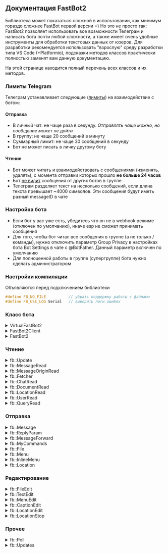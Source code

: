 ## Документация FastBot2
Библиотека может показаться сложной в использовании, как минимум гораздо сложнее FastBot первой версии =) Но это не просто так: FastBot2 позволяет использовать все возможности Телеграм и написать бота почти любой сложности, а также имеет очень удобные инструменты для обработки текстовых данных от юзеров. Для разработки рекомендуется использовать "взрослую" среду разработки типа VS Code (+Platformio), подсказки методов классов практически полностью заменят вам данную документацию.

На этой странице находится полный перечень всех классов и их методов.

### Лимиты Telegram
Телеграм устанавливает следующие ([лимиты](https://core.telegram.org/bots/faq#my-bot-is-hitting-limits-how-do-i-avoid-this)) на взаимодействие с ботом:

#### Отправка
- В личный чат: не чаще раза в секунду. *Отправлять чаще можно, но сообщение может не дойти*
- В группу: не чаще 20 сообщений в минуту
- Суммарный лимит: не чаще 30 сообщений в секунду
- Бот не может писать в личку другому боту

#### Чтение
- Бот может читать и взаимодействовать с сообщениями (изменять, удалять), с момента отправки которых прошло **не больше 24 часов**
- Бот [не видит](https://core.telegram.org/bots/faq#why-doesn-39t-my-bot-see-messages-from-other-bots) сообщения от других ботов в группе
- Телеграм разделяет текст на несколько сообщений, если длина текста превышает ~4000 символов. Эти сообщения будут иметь разный messageID в чате

### Настройка бота
- Если бот у вас уже есть, убедитесь что он не в webhook режиме (отключен по умолчанию), иначе esp не сможет принимать сообщения
- Для того, чтобы бот читал все сообщения в группе (а не только /команды), нужно отключить параметр Group Privacy в настройках бота Bot Settings в чате с @BotFather. Данный параметр включен по умолчанию
- Для полноценной работы в группе (супергруппе) бота нужно сделать администратором

### Настройки компиляции
Объявляются перед подключением библиотеки
```cpp
#define FB_NO_FILE          // убрать поддержку работы с файлами
#define FB_USE_LOG Serial   // выводить логи ошибок
```

### Класс бота
<details>
<summary>VirtualFastBot2</summary>

Виртуальный класс без связи. Остальные классы бота наследуют его!
```cpp
// ============================== SYSTEM ==============================
// разрешение и запрет типов обновлений
fb::Updates updates;

// установить токен
void setToken(const String& token);

// получить токен
const String& getToken();

// установить лимит - кол-во сообщений в одном обновлении (умолч. 3)
void setLimit(uint8_t limit = 3);

// установить режим и период опроса (умолч. Poll::Sync и 4000 мс)
void setPollMode(fb::Poll mode = fb::Poll::Sync, uint16_t period = 4000);

// получить режим опроса
fb::Poll getPollMode();

// установить таймаут ожидания ответа сервера (умолч. 3000 мс)
void setTimeout(uint16_t timeout);

// запустить (по умолчанию уже запущен)
void begin();

// остановить
void end();

// пропустить непрочитанные сообщения. Вызывать однократно https://core.telegram.org/bots/api#getupdates
void skipUpdates(int32_t offset = -1);

// пропустить следующее сообщение (сдвинуть оффсет на 1)
void skipNextMessage();

// id последнего отправленного сообщения от бота
uint32_t lastBotMessage();

// хэш последней отправленной ботом команды
size_t lastCmd();

// ============================== ATTACH ==============================

// подключить обработчик обновлений вида void cb(fb::Update& u) {}
void attachUpdate(CallbackUpdate callback);

// отключить обработчик обновлений
void detachUpdate();

// подключить обработчик результата вида void cb(gson::Entry& r) {}
// здесь нельзя отправлять сообщения с флагом wait
void attachResult(CallbackResult callback);

// отключить обработчик результата
void detachResult();

// подключить обработчик сырых json данных Telegram вида void cb(const String& r) {}
void attachRaw(CallbackRaw callback);

// отключить обработчик сырых данных
void detachRaw();

// подключить обработчик скачивания файлов вида void cb(Stream& stream, size_t length) {}
void attachFetch(CallbackFetch callback);

// отключить обработчик скачивания файлов
void detachFetch();

// ============================== TICK ==============================

// тикер, вызывать в loop
bool tick();

// система ждёт ответа с обновлениями
bool isPolling();

// отправить запрос на обновление
bool getUpdates(bool wait = false);

// запросить перезагрузку устройства
void reboot();

// можно перезагрузить устройство
bool canReboot();

// ============================== SEND ==============================

// ответить на callback. Можно указать текст и вызвать alert
bool answerCallbackQuery(Text id, Text text = Text(), bool show_alert = false, bool wait = false);

// переслать сообщение
bool forwardMessage(const fb::MessageForward& m, bool wait = false);

// отправить сообщение
bool sendMessage(const fb::Message& m, bool wait = false);

// отправить геолокацию
bool sendLocation(const fb::Location& m, bool wait = false);

// ============================== FILE ==============================

// отправить файл, тип указывается в fb::File
bool sendFile(const fb::File& m, bool wait = false);

// редактировать файл
bool editFile(const fb::FileEdit& m, bool wait = false);

// запросить файл (придёт в обработчик attachFetch)
bool getFile(Text fileID, bool wait = false);

// скачать файл
fb::Fetcher downloadFile(Text fileID);

// ============================== SET ==============================

// отправить статус "набирает сообщение" на 5 секунд
bool setTyping(Value chatID, bool wait = false);

// установить заголовок чата
bool setChatTitle(Value chatID, Text title, bool wait = false);

// установить описание чата
bool setChatDescription(Value chatID, Text description, bool wait = false);

// установить подсказки команд бота
bool setMyCommands(const fb::MyCommands& commands, bool wait = false);

// удалить подсказки команд бота
bool deleteMyCommands(bool wait = false);

// установить имя бота
bool setMyName(Text name, bool wait = false);

// установить описание бота
bool setMyDescription(Text description, bool wait = false);

// ============================== PIN ==============================

// закрепить сообщение
bool pinChatMessage(Value chatID, Value messageID, bool notify = true, bool wait = false);

// открепить сообщение
bool unpinChatMessage(Value chatID, Value messageID, bool wait = false);

// открепить все сообщения
bool unpinAllChatMessages(Value chatID, bool wait = false);

// ============================== EDIT ==============================

// редактировать текст
bool editText(const fb::TextEdit& m, bool wait = false);

// редактировать заголовок
bool editCaption(const fb::CaptionEdit& m, bool wait = false);

// редактировать меню
bool editMenu(const fb::MenuEdit& m, bool wait = false);

// редактировать геолокацию
bool editLocation(const fb::LocationEdit& m, bool wait = false);

// остановить геолокацию
bool stopLocation(const fb::LocationStop& m, bool wait = false);

// ============================== DELETE ==============================

// удалить сообщение
bool deleteMessage(Value chatID, Value messageID, bool wait = false);

// удалить сообщения
bool deleteMessages(Value chatID, uint32_t* messageIDs, uint16_t amount, bool wait = false);

// ============================== MANUAL ==============================

// начать пакет для ручной отправки в API
fb::Packet beginPacket(const __FlashStringHelper* cmd);

// отправить пакет
bool sendPacket(fb::Packet& packet, bool wait = false);

// принять файл в коллбэк
void handleFile(Stream& stream);

// парсить json ответ сервера
bool parsePacket(Text s, bool useYield = true);


// ============================== OVERRIDE ==============================
// для создания своих классов
virtual bool clientSend(fb::Packet& packet, bool wait);
virtual bool clientSendRead(fb::Packet& packet, Stream** stream);
virtual bool clientWaiting();
virtual bool clientTick();
virtual void clientStop();

uint16_t clientTimeout = 3000;
```
</details>
<details>
<summary>FastBot2Client</summary>

Универсальная версия для Arduino Client. Наследует `VirtualFastBot2`
```cpp
FastBot2Client(Client& client);

// установить таймаут ожидания ответа сервера (умолч. 2000 мс)
void setTimeout(uint16_t timeout);

// установить лимит памяти на ответ сервера (библиотека начнёт пропускать сообщения), умолч. 20000
void setMemLimit(uint16_t limit);

AsyncHTTP http;
```
</details>
<details>
<summary>FastBot2</summary>

Версия для esp8266/esp32. Наследует `FastBot2Client` и `VirtualFastBot2`
```cpp
FastBot2();
```
</details>

### Чтение
<details>
<summary>fb::Update</summary>

```cpp
// fb::Update::Type
Message
EditedMessage
ChannelPost
EditedChannelPost
BusinessConnection
BusinessMessage
EditedBusinessMessage
DeletedBusinessMessages
MessageReaction
MessageReactionCount
InlineQuery
ChosenInlineResult
CallbackQuery
ShippingQuery
PreCheckoutQuery
Poll
PollAnswer
MyChatMember
ChatMember
ChatJoinRequest
ChatBoost
RemovedChatBoost
```
```cpp
// тип апдейта
Type type();

// ================ QUERY ================

// это query
bool isQuery();

// query
QueryRead query();

// ================ MESSAGE ================

// сообщение
MessageRead message();

// это сообщение
bool isMessage();

// это пост в канале
bool isPost();

// это отредактированное сообщение или отредактированный пост
bool isEdited();
```
</details>
<details>
<summary>fb::MessageRead</summary>

```cpp
// ================ INFO ================

// текст сообщения
Text text();

// id сообщения в этом чате
Text id();

// id темы в группе
Text threadID();

// сообщение отправлено в топик форума
Text isTopic();

// дата отправки или пересылки сообщения
Text date();

// дата изменения сообщения
Text editDate();

// ================ SENDER ================

// отправитель сообщения
UserRead from();

// бот, через которого пришло это сообщение
UserRead viaBot();

// чат, которому принадлежит это сообщение
ChatRead chat();

// чат, если сообщение отправлено от имени чата
ChatRead senderChat();

// ================ REPLY ================

// сообщение является ответом на сообщение
bool isReply();

// сообщение, на которое отвечает это сообщение
MessageRead reply();

// ================ FORWARD ================

// сообщение переслано из другого чата
bool isForward();

// данные о пересланном сообщении
MessageOriginRead forward();

// ================ LOCATION ================

// сообщение содержит геолокацию
bool hasLocation();

// геолокация
LocationRead location();

// ================ DOCUMENT ================

// сообщение содержит документ
bool hasDocument();

// документ
DocumentRead document();
```
</details>
<details>
<summary>fb::MessageOriginRead</summary>

```cpp
// fb::MessageOriginRead::Type
user
hiddenUser
chat
channel
```
```cpp
// тип отправителя: user, hidden_user, chat, channel
Type type();

// дата оригинального сообщения
Text date();

// отправитель type == user
UserRead senderUser();

// отправитель type == chat
ChatRead senderChat();

// отправитель type == channel
ChatRead chat();
```
</details>
<details>
<summary>fb::Fetcher</summary>

```cpp
// напечатать в принт
template <typename T>
bool writeTo(T& p);

// обновить прошивку (ESP)
bool updateFlash();

// обновить файловую систему (ESP)
bool updateFS();

// есть данные для чтения
int available();

// есть данные для чтения
operator bool();

Stream* stream;
```
</details>
<details>
<summary>fb::ChatRead</summary>

```cpp
// fb::ChatRead::Type
privateChat
group
supergroup
channel
```
```cpp
// id чата
Text id();

// тип чата: private_chat, group, supergroup, channel
Type type();

// название чата (для supergroups, channels, group chats)
Text title();

// имя чата (для private chats, supergroups, channels)
Text username();

// имя (для private chat)
Text firstName();

// фамилия (для private chat)
Text lastName();

// описание чата
Text description();

// в supergroup включены темы
Text isForum();
```
</details>
<details>
<summary>fb::DocumentRead</summary>

```cpp
// id документа, можно использовать для скачивания
Text id();

// уникальный id документа в системе
Text uniqueID();

// имя документа
Text name();

// MIME тип документа
Text type();

// размер документа
Text size();
```
</details>
<details>
<summary>fb::LocationRead</summary>

```cpp
// широта
Text latitude();

// долгота
Text longitude();

// точность в метрах, 0-1500
Text horizontalAccuracy();

// Время относительно даты отправки сообщения в секундах, в течение которого местоположение может быть обновлено
Text livePeriod();

// направление в градусах, 1-360
Text heading();

// Максимальное расстояние в метрах для оповещений о приближении к другому участнику чата
Text proximityAlertRadius();
```
</details>
<details>
<summary>fb::UserRead</summary>

```cpp
// id юзера
Text id();

// бот или нет
Text isBot();

// имя
Text firstName();

// фамилия
Text lastName();

// юзернейм
Text username();

// код страны https://en.wikipedia.org/wiki/IETF_language_tag
Text languageCode();

// true - премиум юзер
Text isPremium();
```
</details>
<details>
<summary>fb::QueryRead</summary>

```cpp
// callback id
Text id();

// callback data
Text data();

// отправитель коллбэка
UserRead from();

// сообщение
MessageRead message();
```
</details>

### Отправка
<details>
<summary>fb::Message</summary>

```cpp
// fb::Message::Mode
Text
MarkdownV2
HTML
```
```cpp
Message() {}
Message(const String& text, Value chatID);

// текст сообщения
String text;

// id чата, куда отправлять
Value chatID;

// id темы в группе, куда отправлять
int32_t threadID = -1;

// параметры ответа на сообщение
ReplyParam reply;

// включить превью для ссылок
bool preview = previewDefault;

// уведомить о получении
bool notification = notificationDefault;

// защитить от пересылки и копирования
bool protect = protectDefault;

// режим текста: Text, MarkdownV2, HTML
Mode mode = modeDefault;

// добавить обычное меню
void setMenu(Menu& menu);

// добавить инлайн меню
void setInlineMenu(InlineMenu& menu);

// удалить обычное меню
void removeMenu();

// ===================================

// включить превью для ссылок (умолч. 1)
static bool previewDefault;

// уведомить о получении (умолч. 1)
static bool notificationDefault;

// защитить от пересылки и копирования (умолч. 0)
static bool protectDefault;

// режим текста: Text, MarkdownV2, HTML (умолч. Text)
static Mode modeDefault;
```
</details>
<details>
<summary>fb::ReplyParam</summary>

```cpp
// id сообщения, на которое отвечаем
int32_t messageID = -1;

// id чата, в котором находится сообщение, на которое отвечаем
Value chatID;
```
</details>

<details>
<summary>fb::MessageForward</summary>

```cpp
MessageForward() {}
MessageForward(uint32_t messageID, Value fromChatID, Value chatID);

// id пересылаемого сообщения в чате
uint32_t messageID;

// id чата пересылаемого сообщения
Value fromChatID;

// id чата, в который пересылать
Value chatID;

// id темы в группе, в которую переслать
int32_t threadID = -1;

// уведомить о получении
bool notification = Message::notificationDefault;

// защитить от пересылки и копирования
bool protect = Message::protectDefault;
```
</details>
<details>
<summary>fb::MyCommands</summary>

```cpp
MyCommands();
MyCommands(const String& commands, const String& description);

// список команд, длина команды 1-32, разделитель ;
String commands = "";

// список описаний команд, длина описания 1-256, разделитель ;
String description = "";

// зарезервировать строки
void reserve(uint16_t len);

// добавить команду
void addCommand(const String& command, const String& description);
```
</details>
<details>
<summary>fb::File</summary>

```cpp
// fb::File::type
photo
audio
document
video
animation
voice
video_note
```
```cpp
// отправить fs::File файл
File(Text name, Type type, ::File& file) : File(name, type, file, false);

// отправить данные из byte буфера
File(Text name, Type type, uint8_t* bytes, size_t length);

// отправить по ID файла в телеге или ссылкой (для document только GIF, PDF и ZIP)
// https://core.telegram.org/bots/api#sending-files
File(Text name, Type type, Text urlid) : File(name, type, urlid, false);

using Message::chatID;
using Message::mode;
using Message::notification;
using Message::protect;
using Message::reply;
using Message::setInlineMenu;
using Message::threadID;

// заголовок
String caption;
```
</details>
<details>
<summary>fb::Menu</summary>

```cpp
Menu() {}
Menu(const String& text) : text(text) {}

// надписи кнопок. Гор. разделитель - ;, верт. - \n (кнопка_1 ; кнопка_2 \n кнопка_3 ; кнопка_4)
String text = "";

// подсказка, показывается в поле ввода при открытой клавиатуре (до 64 символов)
String placeholder = "";

// принудительно показывать клавиатуру
bool persistent = persistentDefault;

// уменьшить клавиатуру под количество кнопок
bool resize = resizeDefault;

// автоматически скрывать после нажатия
bool oneTime = oneTimeDefault;

// показывать только упомянутым в сообщении юзерам
bool selective = selectiveDefault;

// добавить кнопку
Menu& addButton(Text text);

// перенести строку
Menu& newRow();

// ===================================

// принудительно показывать клавиатуру (умолч. 0)
static bool persistentDefault;

// уменьшить клавиатуру под количество кнопок (умолч. 0)
static bool resizeDefault;

// автоматически скрывать после нажатия (умолч. 0)
static bool oneTimeDefault;

// показывать только упомянутым в сообщении юзерам (умолч. 0)
static bool selectiveDefault;
```
</details>
<details>
<summary>fb::InlineMenu</summary>

```cpp
InlineMenu();
InlineMenu(const String& text, const String& data);
InlineMenu(uint16_t reserve);

// надписи кнопок. Гор. разделитель - ;, верт. - \n (кнопка_1 ; кнопка_2 \n кнопка_3 ; кнопка_4)
String text = "";

// callback data кнопок с разделителем ; . Поддерживаются url адреса
String data = "";

// зарезервировать строки
void reserve(uint16_t len);

// добавить кнопку
InlineMenu& addButton(Text text, Text data = Text());

// перенести строку
InlineMenu& newRow();
```
</details>
<details>
<summary>fb::Location</summary>

```cpp
Location();
Location(float latitude, float longitude, Value chatID);

using Message::chatID;
using Message::notification;
using Message::protect;
using Message::removeMenu;
using Message::reply;
using Message::setInlineMenu;
using Message::setMenu;
using Message::threadID;

// широта
float latitude;

// долгота
float longitude;

// точность в метрах, 0-1500
float horizontalAccuracy = NAN;

// период обновления локации в секундах 60.. 86400
uint32_t livePeriod = 0;

// направление в градусах, 1-360
uint16_t heading = 0;

// Максимальное расстояние в метрах для оповещений о приближении к другому участнику чата
uint32_t proximityAlertRadius = 0;
```
</details>

### Редактирование
<details>
<summary>fb::FileEdit</summary>

```cpp
FileEdit(Text name, Type type, ::File& file);
FileEdit(Text name, Type type, uint8_t* bytes, size_t length);

// document by url - GIF, PDF and ZIP
// https://core.telegram.org/bots/api#sending-files
FileEdit(Text name, Type type, Text urlid);

// id сообщения
uint32_t messageID;

using File::caption;
using File::chatID;
using File::multipart;
using Message::setInlineMenu;
```
</details>
<details>
<summary>fb::TextEdit</summary>

```cpp
TextEdit();
TextEdit(const String& text, uint32_t messageID, Value chatID);

// id сообщения
uint32_t messageID;

using Message::chatID;
using Message::mode;
using Message::preview;
using Message::setInlineMenu;
using Message::text;
```
</details>
<details>
<summary>fb::MenuEdit</summary>

```cpp
MenuEdit();
MenuEdit(uint32_t messageID, Value chatID);
MenuEdit(uint32_t messageID, Value chatID, InlineMenu& menu);

// id сообщения
uint32_t messageID;

using Message::chatID;
using Message::setInlineMenu;
```
</details>
<details>
<summary>fb::CaptionEdit</summary>

```cpp
CaptionEdit();
CaptionEdit(const String& caption, uint32_t messageID, Value chatID);

// заголовок
String caption;

// id сообщения
uint32_t messageID;

using Message::chatID;
using Message::mode;
using Message::setInlineMenu;
```
</details>
<details>
<summary>fb::LocationEdit</summary>

```cpp
LocationEdit();
LocationEdit(float latitude, float longitude, uint32_t messageID, Value chatID);

// широта
float latitude;

// долгота
float longitude;

// id сообщения
uint32_t messageID;

// точность в метрах, 0-1500
float horizontalAccuracy = NAN;

// направление в градусах, 1-360
uint16_t heading = 0;

// Максимальное расстояние в метрах для оповещений о приближении к другому участнику чата
uint32_t proximityAlertRadius = 0;

using Message::chatID;
using Message::setInlineMenu;
```
</details>
<details>
<summary>fb::LocationStop</summary>

```cpp
LocationStop();
LocationStop(uint32_t messageID, Value chatID);

// id сообщения
uint32_t messageID;

using Message::chatID;
using Message::setInlineMenu;
```
</details>

### Прочее
<details>
<summary>fb::Poll</summary>

```cpp
Sync   // синхронный (рекомендуемый период > 3500 мс)
Async  // асинхронный (рекомендуемый период > 3500 мс)
Long   // асинхронный long polling (рекомендуемый период > 20000 мс)
```
</details>
<details>
<summary>fb::Updates</summary>

```cpp
// fb::Updates::Type
Message
EditedMessage
ChannelPost
EditedChannelPost
BusinessConnection
BusinessMessage
EditedBusinessMessage
DeletedBusinessMessages
MessageReaction
MessageReactionCount
InlineQuery
ChosenInlineResult
CallbackQuery
ShippingQuery
PreCheckoutQuery
Poll
PollAnswer
MyChatMember
ChatMember
ChatJoinRequest
ChatBoost
RemovedChatBoost
```
```cpp
// установить
void set(uint32_t nmods);

// очистить
void clear(uint32_t nmods);

// включить все
void setAll();

// очистить все
void clearAll();

// прочитать по типу
bool read(Type m);

// прочитать по индексу
bool read(uint8_t idx);
```
</details>